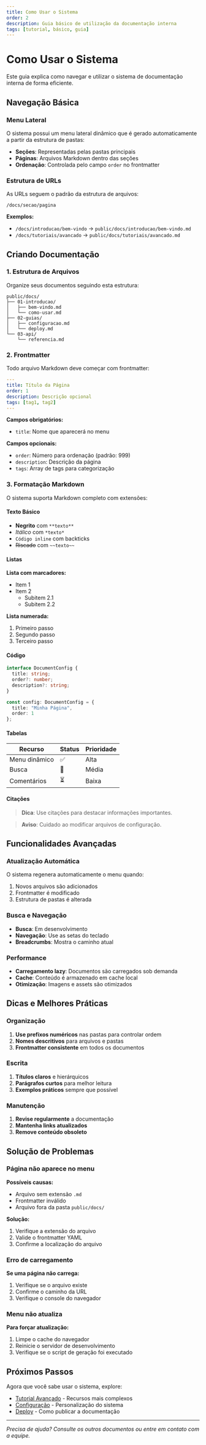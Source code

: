 ```yaml
---
title: Como Usar o Sistema
order: 2
description: Guia básico de utilização da documentação interna
tags: [tutorial, básico, guia]
---
```


# Como Usar o Sistema

Este guia explica como navegar e utilizar o sistema de documentação interna de forma eficiente.

## Navegação Básica

### Menu Lateral

O sistema possui um menu lateral dinâmico que é gerado automaticamente a partir da estrutura de pastas:

- **Seções**: Representadas pelas pastas principais
- **Páginas**: Arquivos Markdown dentro das seções
- **Ordenação**: Controlada pelo campo `order` no frontmatter

### Estrutura de URLs

As URLs seguem o padrão da estrutura de arquivos:

```
/docs/secao/pagina
```

**Exemplos:**
- `/docs/introducao/bem-vindo` → `public/docs/introducao/bem-vindo.md`
- `/docs/tutoriais/avancado` → `public/docs/tutoriais/avancado.md`

## Criando Documentação

### 1. Estrutura de Arquivos

Organize seus documentos seguindo esta estrutura:

```
public/docs/
├── 01-introducao/
│   ├── bem-vindo.md
│   └── como-usar.md
├── 02-guias/
│   ├── configuracao.md
│   └── deploy.md
└── 03-api/
    └── referencia.md
```

### 2. Frontmatter

Todo arquivo Markdown deve começar com frontmatter:

```yaml
---
title: Título da Página
order: 1
description: Descrição opcional
tags: [tag1, tag2]
---
```

**Campos obrigatórios:**
- `title`: Nome que aparecerá no menu

**Campos opcionais:**
- `order`: Número para ordenação (padrão: 999)
- `description`: Descrição da página
- `tags`: Array de tags para categorização

### 3. Formatação Markdown

O sistema suporta Markdown completo com extensões:

#### Texto Básico

- **Negrito** com `**texto**`
- *Itálico* com `*texto*`
- `Código inline` com backticks
- ~~Riscado~~ com `~~texto~~`

#### Listas

**Lista com marcadores:**
- Item 1
- Item 2
  - Subitem 2.1
  - Subitem 2.2

**Lista numerada:**
1. Primeiro passo
2. Segundo passo
3. Terceiro passo

#### Código

```typescript
interface DocumentConfig {
  title: string;
  order?: number;
  description?: string;
}

const config: DocumentConfig = {
  title: "Minha Página",
  order: 1
};
```

#### Tabelas

| Recurso | Status | Prioridade |
|---------|--------|-----------|
| Menu dinâmico | ✅ | Alta |
| Busca | 🚧 | Média |
| Comentários | ⏳ | Baixa |

#### Citações

> **Dica**: Use citações para destacar informações importantes.

> **Aviso**: Cuidado ao modificar arquivos de configuração.

## Funcionalidades Avançadas

### Atualização Automática

O sistema regenera automaticamente o menu quando:

1. Novos arquivos são adicionados
2. Frontmatter é modificado
3. Estrutura de pastas é alterada

### Busca e Navegação

- **Busca**: Em desenvolvimento
- **Navegação**: Use as setas do teclado
- **Breadcrumbs**: Mostra o caminho atual

### Performance

- **Carregamento lazy**: Documentos são carregados sob demanda
- **Cache**: Conteúdo é armazenado em cache local
- **Otimização**: Imagens e assets são otimizados

## Dicas e Melhores Práticas

### Organização

1. **Use prefixos numéricos** nas pastas para controlar ordem
2. **Nomes descritivos** para arquivos e pastas
3. **Frontmatter consistente** em todos os documentos

### Escrita

1. **Títulos claros** e hierárquicos
2. **Parágrafos curtos** para melhor leitura
3. **Exemplos práticos** sempre que possível

### Manutenção

1. **Revise regularmente** a documentação
2. **Mantenha links atualizados**
3. **Remove conteúdo obsoleto**

## Solução de Problemas

### Página não aparece no menu

**Possíveis causas:**
- Arquivo sem extensão `.md`
- Frontmatter inválido
- Arquivo fora da pasta `public/docs/`

**Solução:**
1. Verifique a extensão do arquivo
2. Valide o frontmatter YAML
3. Confirme a localização do arquivo

### Erro de carregamento

**Se uma página não carrega:**
1. Verifique se o arquivo existe
2. Confirme o caminho da URL
3. Verifique o console do navegador

### Menu não atualiza

**Para forçar atualização:**
1. Limpe o cache do navegador
2. Reinicie o servidor de desenvolvimento
3. Verifique se o script de geração foi executado

## Próximos Passos

Agora que você sabe usar o sistema, explore:

- [Tutorial Avançado](../tutoriais/avancado) - Recursos mais complexos
- [Configuração](../guias/configuracao) - Personalização do sistema
- [Deploy](../guias/deploy) - Como publicar a documentação

---

*Precisa de ajuda? Consulte os outros documentos ou entre em contato com a equipe.*